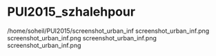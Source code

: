 # PUI2015_szhalehpour
/home/soheil/PUI2015/screenshot_urban_inf
screenshot_urban_inf.png
screenshot_urban_inf.png
screenshot_urban_inf.png
screenshot_urban_inf.png
